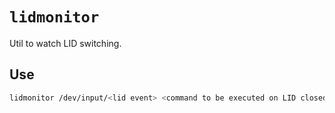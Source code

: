 # `lidmonitor`

Util to watch LID switching.

## Use

```sh
lidmonitor /dev/input/<lid event> <command to be executed on LID closed>
```
